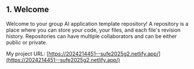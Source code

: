## 1. Welcome 

Welcome to your group AI application template repository!
A repository is a place where you can store your code, your files, and each file's revision history. Repositories can have multiple collaborators and can be either public or private.

My project URL: [https://2024214451--sufe2025g2.netlify.app/](https://2024214451--sufe2025g2.netlify.app/)

